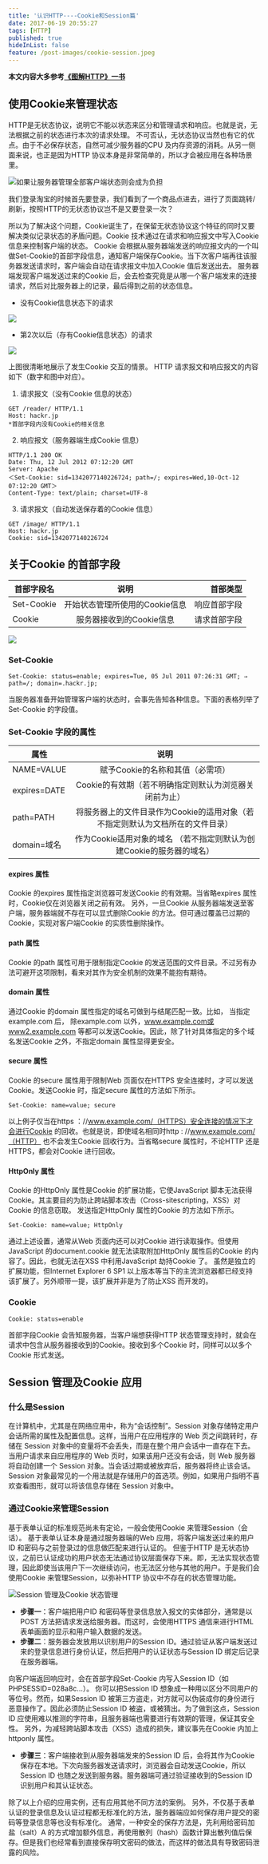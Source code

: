 ```yaml
---
title: '认识HTTP----Cookie和Session篇'
date: 2017-06-19 20:55:27
tags: [HTTP]
published: true
hideInList: false
feature: /post-images/cookie-session.jpeg
---
```

**本文内容大多参考[《图解HTTP》一书](https://book.douban.com/subject/25863515/)**
## 使用Cookie来管理状态

HTTP是无状态协议，说明它不能以状态来区分和管理请求和响应。也就是说，无法根据之前的状态进行本次的请求处理。
不可否认，无状态协议当然也有它的优点。由于不必保存状态，自然可减少服务器的CPU 及内存资源的消耗。从另一侧面来说，也正是因为HTTP 协议本身是非常简单的，所以才会被应用在各种场景里。

![如果让服务器管理全部客户端状态则会成为负担](http://upload-images.jianshu.io/upload_images/4337988-87d0773cc92023ac.png?imageMogr2/auto-orient/strip%7CimageView2/2/w/1240)

我们登录淘宝的时候首先要登录，我们看到了一个商品点进去，进行了页面跳转/刷新，按照HTTP的无状态协议岂不是又要登录一次？

所以为了解决这个问题，Cookie诞生了，在保留无状态协议这个特征的同时又要解决类似记录状态的矛盾问题。Cookie 技术通过在请求和响应报文中写入Cookie 信息来控制客户端的状态。
Cookie 会根据从服务器端发送的响应报文内的一个叫做Set-Cookie的首部字段信息，通知客户端保存Cookie。当下次客户端再往该服务器发送请求时，客户端会自动在请求报文中加入Cookie 值后发送出去。
服务器端发现客户端发送过来的Cookie 后，会去检查究竟是从哪一个客户端发来的连接请求，然后对比服务器上的记录，最后得到之前的状态信息。

- 没有Cookie信息状态下的请求

![](http://upload-images.jianshu.io/upload_images/4337988-59439fc716939f4b.png?imageMogr2/auto-orient/strip%7CimageView2/2/w/1240)

- 第2次以后（存有Cookie信息状态）的请求

![](http://upload-images.jianshu.io/upload_images/4337988-27afc1005246361a.png?imageMogr2/auto-orient/strip%7CimageView2/2/w/1240)

上图很清晰地展示了发生Cookie 交互的情景。
HTTP 请求报文和响应报文的内容如下（数字和图中对应）。
1. 请求报文（没有Cookie 信息的状态）
```
GET /reader/ HTTP/1.1
Host: hackr.jp
*首部字段内没有Cookie的相关信息
```
2. 响应报文（服务器端生成Cookie 信息）
```
HTTP/1.1 200 OK
Date: Thu, 12 Jul 2012 07:12:20 GMT
Server: Apache
＜Set-Cookie: sid=1342077140226724; path=/; expires=Wed,10-Oct-12 07:12:20 GMT＞
Content-Type: text/plain; charset=UTF-8
```
3. 请求报文（自动发送保存着的Cookie 信息）
```
GET /image/ HTTP/1.1
Host: hackr.jp
Cookie: sid=1342077140226724
```

## 关于Cookie 的首部字段
| 首部字段名 |              说明              |     首部类型 |
| ---------- | :----------------------------: | -----------: |
| Set-Cookie | 开始状态管理所使用的Cookie信息 | 响应首部字段 |
| Cookie     |    服务器接收到的Cookie信息    | 请求首部字段 |

![](http://upload-images.jianshu.io/upload_images/4337988-6f7ad5a2b69e3d8a.png?imageMogr2/auto-orient/strip%7CimageView2/2/w/1240)

### Set-Cookie

```
Set-Cookie: status=enable; expires=Tue, 05 Jul 2011 07:26:31 GMT; ⇒
path=/; domain=.hackr.jp;
```

当服务器准备开始管理客户端的状态时，会事先告知各种信息。下面的表格列举了Set-Cookie 的字段值。

### Set-Cookie 字段的属性

| 属性         |                                      说明                                      |
| ------------ | :----------------------------------------------------------------------------: |
| NAME=VALUE   |                        赋予Cookie的名称和其值（必需项）                        |
| expires=DATE |             Cookie的有效期（若不明确指定则默认为浏览器关闭前为止）             |
| path=PATH    | 将服务器上的文件目录作为Cookie的适用对象（若不指定则默认为文档所在的文件目录） |
| domain=域名  |     作为Cookie适用对象的域名 （若不指定则默认为创建Cookie的服务器的域名）      |

#### expires 属性
Cookie 的expires 属性指定浏览器可发送Cookie 的有效期。当省略expires 属性时，Cookie仅在浏览器关闭之前有效。
另外，一旦Cookie 从服务器端发送至客户端，服务器端就不存在可以显式删除Cookie 的方法。但可通过覆盖已过期的Cookie，实现对客户端Cookie 的实质性删除操作。
#### path 属性
Cookie 的path 属性可用于限制指定Cookie 的发送范围的文件目录。不过另有办法可避开这项限制，看来对其作为安全机制的效果不能抱有期待。
#### domain 属性
通过Cookie 的domain 属性指定的域名可做到与结尾匹配一致。比如， 当指定example.com 后， 除example.com 以外，www.example.com或www2.example.com 等都可以发送Cookie。因此，除了针对具体指定的多个域名发送Cookie 之外，不指定domain 属性显得更安全。
#### secure 属性
Cookie 的secure 属性用于限制Web 页面仅在HTTPS 安全连接时，才可以发送Cookie。发送Cookie 时，指定secure 属性的方法如下所示。

`Set-Cookie: name=value; secure`

以上例子仅当在https ：//www.example.com/（HTTPS）安全连接的情况下才会进行Cookie 的回收。也就是说，即使域名相同时http : //www.example.com/（HTTP） 也不会发生Cookie 回收行为。当省略secure 属性时，不论HTTP 还是HTTPS，都会对Cookie 进行回收。

#### HttpOnly 属性
Cookie 的HttpOnly 属性是Cookie 的扩展功能，它使JavaScript 脚本无法获得Cookie。其主要目的为防止跨站脚本攻击（Cross-sitescripting，XSS）对Cookie 的信息窃取。
发送指定HttpOnly 属性的Cookie 的方法如下所示。

`Set-Cookie: name=value; HttpOnly`

通过上述设置，通常从Web 页面内还可以对Cookie 进行读取操作。但使用JavaScript 的document.cookie 就无法读取附加HttpOnly 属性后的Cookie 的内容了。因此，也就无法在XSS 中利用JavaScript 劫持Cookie 了。
虽然是独立的扩展功能，但Internet Explorer 6 SP1 以上版本等当下的主流浏览器都已经支持该扩展了。另外顺带一提，该扩展并非是为了防止XSS 而开发的。

### Cookie

`Cookie: status=enable`

首部字段Cookie 会告知服务器，当客户端想获得HTTP 状态管理支持时，就会在请求中包含从服务器接收到的Cookie。接收到多个Cookie 时，同样可以以多个Cookie 形式发送。

## Session 管理及Cookie 应用
### 什么是Session
在计算机中，尤其是在网络应用中，称为“会话控制”。Session 对象存储特定用户会话所需的属性及配置信息。这样，当用户在应用程序的 Web 页之间跳转时，存储在 Session 对象中的变量将不会丢失，而是在整个用户会话中一直存在下去。当用户请求来自应用程序的 Web 页时，如果该用户还没有会话，则 Web 服务器将自动创建一个 Session 对象。当会话过期或被放弃后，服务器将终止该会话。Session 对象最常见的一个用法就是存储用户的首选项。例如，如果用户指明不喜欢查看图形，就可以将该信息存储在 Session 对象中。
### 通过Cookie来管理Session
基于表单认证的标准规范尚未有定论，一般会使用Cookie 来管理Session（会话）。
基于表单认证本身是通过服务器端的Web 应用，将客户端发送过来的用户ID 和密码与之前登录过的信息做匹配来进行认证的。
但鉴于HTTP 是无状态协议，之前已认证成功的用户状态无法通过协议层面保存下来。即，无法实现状态管理，因此即使当该用户下一次继续访问，也无法区分他与其他的用户。于是我们会使用Cookie 来管理Session，以弥补HTTP 协议中不存在的状态管理功能。

![Session 管理及Cookie 状态管理](http://upload-images.jianshu.io/upload_images/4337988-d8045757420dd652.png?imageMogr2/auto-orient/strip%7CimageView2/2/w/1240)

- **步骤一**：客户端把用户ID 和密码等登录信息放入报文的实体部分，通常是以POST 方法把请求发送给服务器。而这时，会使用HTTPS 通信来进行HTML 表单画面的显示和用户输入数据的发送。
- **步骤二**：服务器会发放用以识别用户的Session ID。通过验证从客户端发送过来的登录信息进行身份认证，然后把用户的认证状态与Session ID 绑定后记录在服务器端。

向客户端返回响应时，会在首部字段Set-Cookie 内写入Session ID（如PHPSESSID=028a8c…）。
你可以把Session ID 想象成一种用以区分不同用户的等位号。然而，如果Session ID 被第三方盗走，对方就可以伪装成你的身份进行恶意操作了。因此必须防止Session ID 被盗，或被猜出。为了做到这点，Session ID 应使用难以推测的字符串，且服务器端也需要进行有效期的管理，保证其安全性。
另外，为减轻跨站脚本攻击（XSS）造成的损失，建议事先在Cookie 内加上httponly 属性。

- **步骤三**：客户端接收到从服务器端发来的Session ID 后，会将其作为Cookie 保存在本地。下次向服务器发送请求时，浏览器会自动发送Cookie，所以Session ID 也随之发送到服务器。服务器端可通过验证接收到的Session ID 识别用户和其认证状态。

除了以上介绍的应用实例，还有应用其他不同方法的案例。
另外，不仅基于表单认证的登录信息及认证过程都无标准化的方法，服务器端应如何保存用户提交的密码等登录信息等也没有标准化。
通常，一种安全的保存方法是，先利用给密码加盐（salt）A 的方式增加额外信息，再使用散列（hash）函数计算出散列值后保存。但是我们也经常看到直接保存明文密码的做法，而这样的做法具有导致密码泄露的风险。